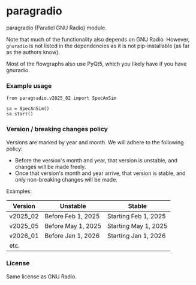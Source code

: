 # paragradio
    
paragradio (Parallel GNU Radio) module.
    
Note that much of the functionality also depends on GNU Radio. However, `gnuradio` is not listed in the dependencies as it is not pip-installable (as far as the authors know).

Most of the flowgraphs also use PyQt5, which you likely have if you have gnuradio.
    
### Example usage
    
```python3
from paragradio.v2025_02 import SpecAnSim

sa = SpecAnSim()
sa.start()
```
   
### Version / breaking changes policy

Versions are marked by year and month. We will adhere to the following policy:
    
- Before the version's month and year, that version is unstable, and changes will be made freely.
- Once that version's month and year arrive, that version is stable, and only non-breaking changes will be made.

Examples:

| Version  | Unstable              | Stable                 |
|----------|-----------------------|------------------------|
| v2025_02 | Before Feb 1, 2025    | Starting Feb 1, 2025   | 
| v2025_05 | Before May 1, 2025    | Starting May 1, 2025   | 
| v2026_01 | Before Jan 1, 2026    | Starting Jan 1, 2026   | 
| etc.     |                       |                        |

### License

Same license as GNU Radio.
